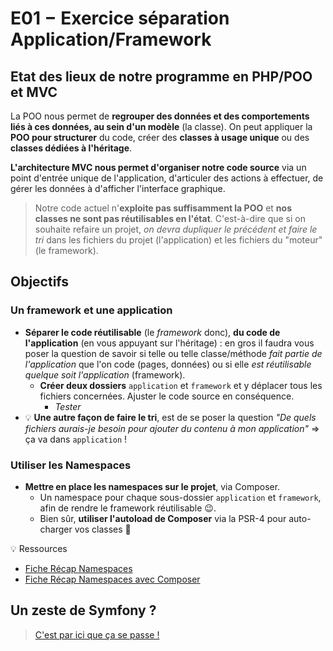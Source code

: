 # E01 − Exercice séparation Application/Framework

## Etat des lieux de notre programme en PHP/POO et MVC

La POO nous permet de **regrouper des données et des comportements liés à ces données, au sein d'un modèle** (la classe). On peut appliquer la **POO pour structurer** du code, créer des **classes à usage unique** ou des **classes dédiées à l'héritage**.

**L'architecture MVC nous permet d'organiser notre code source** via un point d'entrée unique de l'application, d'articuler des actions à effectuer, de gérer les données à d'afficher l'interface graphique.

> Notre code actuel n'**exploite pas suffisamment la POO** et **nos classes ne sont pas réutilisables en l'état**. C'est-à-dire que si on souhaite refaire un projet, *on devra dupliquer le précédent et faire le tri* dans les fichiers du projet (l'application) et les fichiers du "moteur" (le framework).

## Objectifs

### Un framework et une application

- **Séparer le code réutilisable** (le _framework_ donc), **du code de l'application** (en vous appuyant sur l'héritage) : en gros il faudra vous poser la question de savoir si telle ou telle classe/méthode _fait partie de l'application_ que l'on code (pages, données) ou si elle _est réutilisable quelque soit l'application_ (framework).
  - **Créer deux dossiers** `application` et `framework` et y déplacer tous les fichiers concernées. Ajuster le code source en conséquence.
    - _Tester_
- :bulb: **Une autre façon de faire le tri**, est de se poser la question _"De quels fichiers aurais-je besoin pour ajouter du contenu à mon application"_ => ça va dans `application` !

### Utiliser les Namespaces

- **Mettre en place les namespaces sur le projet**, via Composer.
  - Un namespace pour chaque sous-dossier `application` et `framework`, afin de rendre le framework réutilisable :wink:.
  - Bien sûr, **utiliser l'autoload de Composer** via la PSR-4 pour auto-charger vos classes :tada:

:bulb: Ressources
- [Fiche Récap Namespaces](https://kourou.oclock.io/ressources/fiche-recap/namespaces/)
- [Fiche Récap Namespaces avec Composer](https://kourou.oclock.io/ressources/fiche-recap/composer/#configurer-lautochargement-avec-composer-et-psr-4)

## Un zeste de Symfony ?

> [C'est par ici que ça se passe !](./README-Composant-Symfony.md)